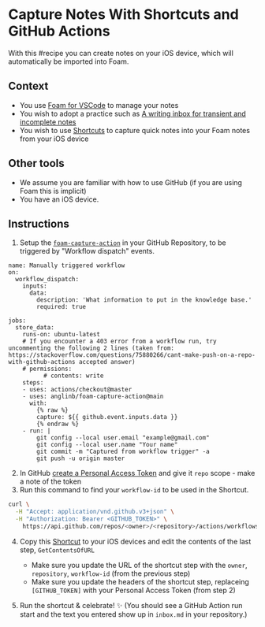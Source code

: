 # Capture Notes With Shortcuts and GitHub Actions

With this #recipe you can create notes on your iOS device, which will automatically be imported into Foam.

## Context

- You use [Foam for VSCode](https://marketplace.visualstudio.com/items?itemName=foam.foam-vscode) to manage your notes
- You wish to adopt a practice such as [A writing inbox for transient and incomplete notes](https://notes.andymatuschak.org/A%20writing%20inbox%20for%20transient%20and%20incomplete%20notes)
- You wish to use [Shortcuts](https://support.apple.com/guide/shortcuts/welcome/ios) to capture quick notes into your Foam notes from your iOS device

## Other tools

- We assume you are familiar with how to use GitHub (if you are using Foam this is implicit)
- You have an iOS device.

## Instructions

1. Setup the [`foam-capture-action`]() in your GitHub Repository, to be triggered by "Workflow dispatch" events.

```
name: Manually triggered workflow
on:
  workflow_dispatch:
    inputs:
      data:
        description: 'What information to put in the knowledge base.'
        required: true

jobs:
  store_data:
    runs-on: ubuntu-latest
    # If you encounter a 403 error from a workflow run, try uncommenting the following 2 lines (taken from: https://stackoverflow.com/questions/75880266/cant-make-push-on-a-repo-with-github-actions accepted answer)
    # permissions:
          # contents: write
    steps:
    - uses: actions/checkout@master
    - uses: anglinb/foam-capture-action@main
      with:
        {% raw %}
        capture: ${{ github.event.inputs.data }}
        {% endraw %}
    - run: |
        git config --local user.email "example@gmail.com"
        git config --local user.name "Your name"
        git commit -m "Captured from workflow trigger" -a
        git push -u origin master
```

2. In GitHub [create a Personal Access Token](https://github.com/settings/tokens) and give it `repo` scope - make a note of the token
3. Run this command to find your `workflow-id` to be used in the Shortcut.

```bash
curl \
  -H "Accept: application/vnd.github.v3+json" \
  -H "Authorization: Bearer <GITHUB_TOKEN>" \
    https://api.github.com/repos/<owner>/<repository>/actions/workflows
```

4. Copy this [Shortcut](https://www.icloud.com/shortcuts/57d2ed90c40e43a5badcc174ebfaaf1d) to your iOS devices and edit the contents of the last step, `GetContentsOfURL`
   - Make sure you update the URL of the shortcut step with the `owner`, `repository`, `workflow-id` (from the previous step)
   - Make sure you update the headers of the shortcut step, replaceing `[GITHUB_TOKEN]` with your Personal Access Token (from step 2)

5. Run the shortcut & celebrate! ✨ (You should see a GitHub Action run start and the text you entered show up in `inbox.md` in your repository.)
